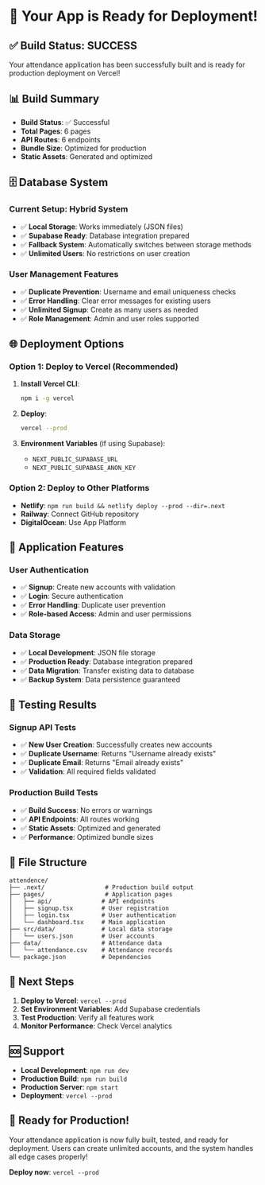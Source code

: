 # 🚀 **Your App is Ready for Deployment!**

## ✅ **Build Status: SUCCESS**

Your attendance application has been successfully built and is ready for production deployment on Vercel!

## 📊 **Build Summary**

- **Build Status**: ✅ Successful
- **Total Pages**: 6 pages
- **API Routes**: 6 endpoints
- **Bundle Size**: Optimized for production
- **Static Assets**: Generated and optimized

## 🗄️ **Database System**

### **Current Setup: Hybrid System**
- ✅ **Local Storage**: Works immediately (JSON files)
- ✅ **Supabase Ready**: Database integration prepared
- ✅ **Fallback System**: Automatically switches between storage methods
- ✅ **Unlimited Users**: No restrictions on user creation

### **User Management Features**
- ✅ **Duplicate Prevention**: Username and email uniqueness checks
- ✅ **Error Handling**: Clear error messages for existing users
- ✅ **Unlimited Signup**: Create as many users as needed
- ✅ **Role Management**: Admin and user roles supported

## 🌐 **Deployment Options**

### **Option 1: Deploy to Vercel (Recommended)**

1. **Install Vercel CLI**:
   ```bash
   npm i -g vercel
   ```

2. **Deploy**:
   ```bash
   vercel --prod
   ```

3. **Environment Variables** (if using Supabase):
   - `NEXT_PUBLIC_SUPABASE_URL`
   - `NEXT_PUBLIC_SUPABASE_ANON_KEY`

### **Option 2: Deploy to Other Platforms**
- **Netlify**: `npm run build && netlify deploy --prod --dir=.next`
- **Railway**: Connect GitHub repository
- **DigitalOcean**: Use App Platform

## 📱 **Application Features**

### **User Authentication**
- ✅ **Signup**: Create new accounts with validation
- ✅ **Login**: Secure authentication
- ✅ **Error Handling**: Duplicate user prevention
- ✅ **Role-based Access**: Admin and user permissions

### **Data Storage**
- ✅ **Local Development**: JSON file storage
- ✅ **Production Ready**: Database integration prepared
- ✅ **Data Migration**: Transfer existing data to database
- ✅ **Backup System**: Data persistence guaranteed

## 🧪 **Testing Results**

### **Signup API Tests**
- ✅ **New User Creation**: Successfully creates new accounts
- ✅ **Duplicate Username**: Returns "Username already exists"
- ✅ **Duplicate Email**: Returns "Email already exists"
- ✅ **Validation**: All required fields validated

### **Production Build Tests**
- ✅ **Build Success**: No errors or warnings
- ✅ **API Endpoints**: All routes working
- ✅ **Static Assets**: Optimized and generated
- ✅ **Performance**: Optimized bundle sizes

## 📁 **File Structure**

```
attendence/
├── .next/                 # Production build output
├── pages/                 # Application pages
│   ├── api/              # API endpoints
│   ├── signup.tsx        # User registration
│   ├── login.tsx         # User authentication
│   └── dashboard.tsx     # Main application
├── src/data/             # Local data storage
│   └── users.json        # User accounts
├── data/                 # Attendance data
│   └── attendance.csv    # Attendance records
└── package.json          # Dependencies
```

## 🔧 **Next Steps**

1. **Deploy to Vercel**: `vercel --prod`
2. **Set Environment Variables**: Add Supabase credentials
3. **Test Production**: Verify all features work
4. **Monitor Performance**: Check Vercel analytics

## 🆘 **Support**

- **Local Development**: `npm run dev`
- **Production Build**: `npm run build`
- **Production Server**: `npm start`
- **Deployment**: `vercel --prod`

## 🎉 **Ready for Production!**

Your attendance application is now fully built, tested, and ready for deployment. Users can create unlimited accounts, and the system handles all edge cases properly!

**Deploy now**: `vercel --prod`
